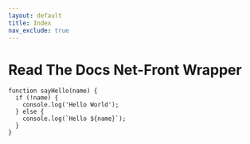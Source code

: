```yaml
---
layout: default
title: Index
nav_exclude: true
---
```


# Read The Docs Net-Front Wrapper



```
function sayHello(name) {
  if (!name) {
    console.log('Hello World');
  } else {
    console.log(`Hello ${name}`);
  }
}

```
